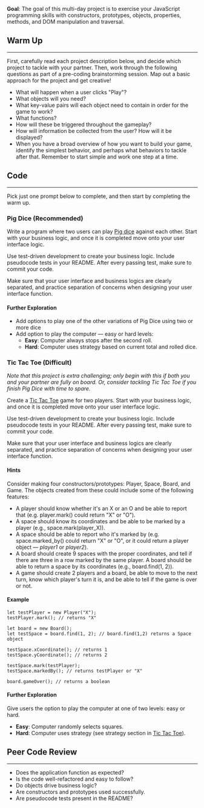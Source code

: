 **Goal**:  The goal of this multi-day project is to exercise your JavaScript programming skills with constructors, prototypes, objects, properties, methods, and DOM manipulation and traversal.

## Warm Up
<hr>

First, carefully read each project description below, and decide which project to tackle with your partner. Then, work through the following questions as part of a pre-coding brainstorming session. Map out a basic approach for the project and get creative!

*  What will happen when a user clicks "Play"?
*  What objects will you need?
*  What key-value pairs will each object need to contain in order for the game to work?
*  What functions?  
*  How will these be triggered throughout the gameplay?  
*  How will information be collected from the user?  How will it be displayed?  
* When you have a broad overview of how you want to build your game, identify the simplest behavior, and perhaps what behaviors to tackle after that. Remember to start simple and work one step at a time.  

## Code
<hr>

Pick just one prompt below to complete, and then start by completing the warm up.

### Pig Dice (Recommended)

Write a program where two users can play [Pig dice](http://en.wikipedia.org/wiki/Pig_%28dice_game%29) against each other. Start with your business logic, and once it is completed move onto your user interface logic. 

Use test-driven development to create your business logic. Include pseudocode tests in your README. After every passing test, make sure to commit your code.

Make sure that your user interface and business logics are clearly separated, and practice separation of concerns when designing your user interface function.

#### Further Exploration

* Add options to play one of the other variations of Pig Dice using two or more dice
* Add option to play the computer — easy or hard levels:
  * **Easy**: Computer always stops after the second roll.
  * **Hard**:  Computer uses strategy based on current total and rolled dice.  

### Tic Tac Toe (Difficult)

_Note that this project is extra challenging; only begin with this if both you and your partner are fully on board. Or, consider tackling Tic Tac Toe if you finish Pig Dice with time to spare._

Create a [Tic Tac Toe](http://en.wikipedia.org/wiki/Tic-tac-toe) game for two players. Start with your business logic, and once it is completed move onto your user interface logic. 

Use test-driven development to create your business logic. Include pseudocode tests in your README. After every passing test, make sure to commit your code.

Make sure that your user interface and business logics are clearly separated, and practice separation of concerns when designing your user interface function.

#### Hints

Consider making four constructors/prototypes: Player, Space, Board, and Game. The objects created from these could include some of the following features:

* A player should know whether it's an X or an O and be able to report that (e.g. player.mark() could return "X" or "O").
* A space should know its coordinates and be able to be marked by a player (e.g., space.mark(player_X)).
* A space should be able to report who it's marked by (e.g. space.marked_by() could return "X" or "O", or it could return a player object — _player1_ or _player2_).
* A board should create 9 spaces with the proper coordinates, and tell if there are three in a row marked by the same player. A board should be able to return a space by its coordinates (e.g., board.find(1, 2)).
* A game should create 2 players and a board, be able to move to the next turn, know which player's turn it is, and be able to tell if the game is over or not.

#### Example

```
let testPlayer = new Player("X");
testPlayer.mark(); // returns "X"

let board = new Board();
let testSpace = board.find(1, 2); // board.find(1,2) returns a Space object

testSpace.xCoordinate(); // returns 1
testSpace.yCoordinate(); // returns 2

testSpace.mark(testPlayer);
testSpace.markedBy(); // returns testPlayer or "X"

board.gameOver(); // returns a boolean
```

#### Further Exploration

Give users the option to play the computer at one of two levels: easy or hard.

* **Easy**:  Computer randomly selects squares.
* **Hard**: Computer uses strategy (see strategy section in [Tic Tac Toe](http://en.wikipedia.org/wiki/Tic-tac-toe)).


## Peer Code Review
<hr>

* Does the application function as expected?
* Is the code well-refactored and easy to follow?
* Do objects drive business logic?
* Are constructors and prototypes used successfully.
* Are pseudocode tests present in the README?
